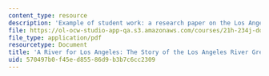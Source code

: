 ```yaml
---
content_type: resource
description: 'Example of student work: a research paper on the Los Angeles River Greenway.'
file: https://ol-ocw-studio-app-qa.s3.amazonaws.com/courses/21h-234j-downtown-spring-2005/570497b0f45ed85586d9b3b7c6cc2309_11026_sherman04.pdf
file_type: application/pdf
resourcetype: Document
title: 'A River for Los Angeles: The Story of the Los Angeles River Greenway '
uid: 570497b0-f45e-d855-86d9-b3b7c6cc2309
---
```

